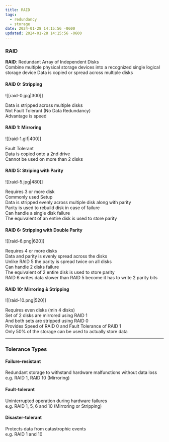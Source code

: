 ```yaml
---
title: RAID
tags:
  - redundancy
  - storage
date: 2024-01-28 14:15:56 -0600
updated: 2024-01-28 14:15:56 -0600
---
```


### RAID

**RAID**: Redundant Array of Independent Disks  
Combine multiple physical storage devices into a recognized single logical storage device
Data is copied or spread across multiple disks  

#### RAID 0: Stripping

![[raid-0.jpg|300]]

Data is stripped across multiple disks  
Not Fault Tolerant (No Data Redundancy)  
Advantage is speed

#### RAID 1: Mirroring

![[raid-1.gif|400]]

Fault Tolerant  
Data is copied onto a 2nd drive  
Cannot be used on more than 2 disks

#### RAID 5: Striping with Parity

![[raid-5.jpg|480]]

Requires 3 or more disk  
Commonly used Setup  
Data is stripped evenly across multiple disk along with parity  
Parity is used to rebuild disk in case of failure  
Can handle a single disk failure  
The equivalent of an entire disk is used to store parity

#### RAID 6: Stripping with Double Parity

![[raid-6.png|620]]

Requires 4 or more disks  
Data and parity is evenly spread across the disks  
Unlike RAID 5 the parity is spread twice on all disks  
Can handle 2 disks failure  
The equivalent of 2 entire disk is used to store parity  
RAID 6 writes data slower than RAID 5 become it has to write 2 parity bits

#### RAID 10: Mirroring & Stripping

![[raid-10.png|520]]

Requires even disks (min 4 disks)  
Set of 2 disks are mirrored using RAID 1  
And both sets are stripped using RAID 0  
Provides Speed of RAID 0 and Fault Tolerance of RAID 1  
Only 50% of the storage can be used to actually store data

---

### Tolerance Types

#### Failure-resistant
Redundant storage to withstand hardware malfunctions without data loss  
e.g. RAID 1, RAID 10 (Mirroring)

#### Fault-tolerant
Uninterrupted operation during hardware failures  
e.g. RAID 1, 5, 6 and 10 (Mirroring or Stripping)

#### Disaster-tolerant
Protects data from catastrophic events  
e.g. RAID 1 and 10
